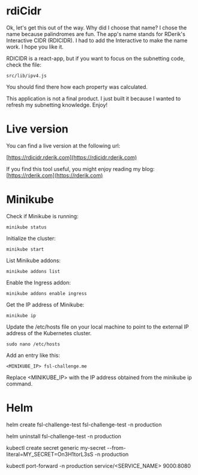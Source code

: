 # rdiCidr

Ok, let's get this out of the way. Why did I choose that name? I chose the name because palindromes are fun. The app's name stands for RDerik's Interactive  CIDR (RDICIDR). I had to add the Interactive to make the name work. I hope you like it.

RDICIDR is a react-app, but if you want to focus on the subnetting code, check the file:

```
src/lib/ipv4.js
```

You should find there how each property was calculated.

This application is not a final product. I just built it because I wanted to refresh my subnetting knowledge. Enjoy!

# Live version

You can find a live version at the following url:

[https://rdicidr.rderik.com](https://rdicidr.rderik.com)

If you find this tool useful, you might enjoy reading my blog: [https://rderik.com](https://rderik.com)

# Minikube

Check if Minikube is running:
```
minikube status
```

Initialize the cluster:
```
minikube start
```

List Minikube addons:
```
minikube addons list
```

Enable the Ingress addon:
```
minikube addons enable ingress
```

Get the IP address of Minikube:
```
minikube ip
```

Update the /etc/hosts file on your local machine to point to the external IP address of the Kubernetes cluster.
```
sudo nano /etc/hosts
```
Add an entry like this:
```
<MINIKUBE_IP> fsl-challenge.me
```
Replace <MINIKUBE_IP> with the IP address obtained from the minikube ip command.

# Helm

helm create fsl-challenge-test fsl-challenge-test -n production

helm uninstall fsl-challenge-test -n production

kubectl create secret generic my-secret --from-literal=MY_SECRET=On3H1torL3sS -n production

kubectl port-forward -n production service/<SERVICE_NAME> 9000:8080
